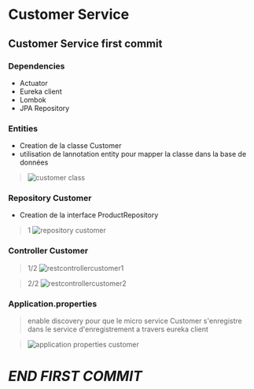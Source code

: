 # **Customer Service**
## Customer Service first commit

### Dependencies
- Actuator
- Eureka client
- Lombok
- JPA Repository


### Entities
- Creation de la classe Customer
- utilisation de lannotation entity pour mapper la classe dans la base de données


>![customer class](https://user-images.githubusercontent.com/102327247/205362394-633a2b66-ae54-467f-b4df-5ceb6e0b5961.PNG)



### Repository Customer
- Creation de la interface ProductRepository 

>1
>![repository customer](https://user-images.githubusercontent.com/102327247/205362503-9ea444ff-5f8e-4342-b770-42f52085274b.PNG)



### Controller Customer
>1/2
>![restcontrollercustomer1](https://user-images.githubusercontent.com/102327247/205362542-d5b3240f-4ac7-44ce-b52e-aae7b270864f.PNG)


>2/2
>![restcontrollercustomer2](https://user-images.githubusercontent.com/102327247/205362579-4248d4e4-6e2d-4f12-a735-d28db55522e4.PNG)



### Application.properties
> enable discovery pour que le micro service Customer s'enregistre dans le service d'enregistrement a travers eureka client

>![application properties customer](https://user-images.githubusercontent.com/102327247/205362632-04a18c40-de9e-4c8d-80fb-9468a5e03131.PNG)






# **___________________________END FIRST COMMIT___________________________**


















